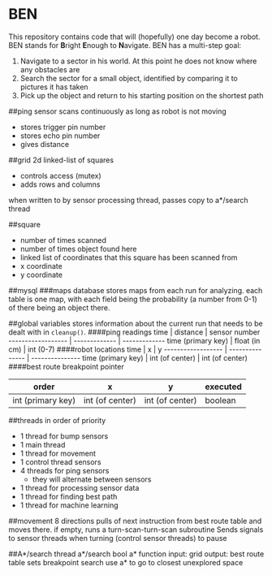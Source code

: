 BEN
===

This repository contains code that will (hopefully) one day become a robot. BEN stands for **B**right **E**nough to **N**avigate. BEN has a multi-step goal:

1. Navigate to a sector in his world. At this point he does not know where any obstacles are
2. Search the sector for a small object, identified by comparing it to pictures it has taken
3. Pick up the object and return to his starting position on the shortest path


##ping sensor
scans continuously as long as robot is not moving
* stores trigger pin number
* stores echo pin number
* gives distance

##grid
2d linked-list of squares

* controls access (mutex)
* adds rows and columns

when written to by sensor processing thread, passes copy to a*/search thread


##square
* number of times scanned
* number of times object found here
* linked list of coordinates that this square has been scanned from
* x coordinate
* y coordinate

##mysql
###maps database
stores maps from each run for analyzing. each table is one map, with each field being the probability (a number from 0-1) of there being an object there.

##global variables
stores information about the current run that needs to be dealt with in `cleanup()`.
####ping readings
time               | distance      | sensor number
------------------ | ------------- | -------------
time (primary key) | float (in cm) | int (0-7)
####robot locations
time               | x               | y
------------------ | --------------- | ---------------
time (primary key) | int (of center) | int (of center)
####best route
breakpoint pointer

order              |  x                |  y               | executed
------------------ | ----------------- | ---------------- | --------
int (primary key)  | int (of center)   | int (of center)  | boolean

##threads
in order of priority

* 1 thread for bump sensors
* 1 main thread
* 1 thread for movement
* 1 control thread sensors
* 4 threads for ping sensors
	* they will alternate between sensors
* 1 thread for processing sensor data
* 1 thread for finding best path
* 1 thread for machine learning

##movement
8 directions
pulls of next instruction from best route table and moves there.
if empty, runs a turn-scan-turn-scan subroutine
Sends signals to sensor threads when turning (control sensor threads) to pause

##A*/search thread
a*/search bool
a* function
	input: grid
	output: best route table
	sets breakpoint
search
	use a* to go to closest unexplored space